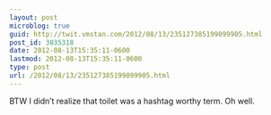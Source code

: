 ```yaml
---
layout: post
microblog: true
guid: http://twit.vmstan.com/2012/08/13/235127385199099905.html
post_id: 3035318
date: 2012-08-13T15:35:11-0600
lastmod: 2012-08-13T15:35:11-0600
type: post
url: /2012/08/13/235127385199099905.html
---
```

BTW I didn’t realize that toilet was a hashtag worthy term. Oh well.
